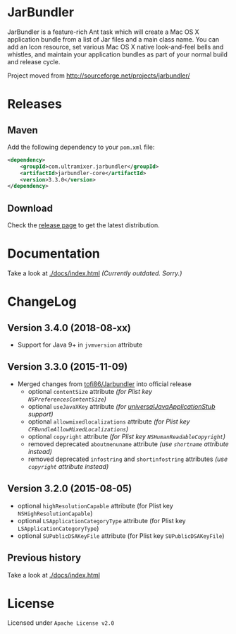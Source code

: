 # JarBundler
JarBundler is a feature-rich Ant task which will create a Mac OS X application bundle from a list of Jar files and a main class name. You can add an Icon resource, set various Mac OS X native look-and-feel bells and whistles, and maintain your application bundles as part of your normal build and release cycle.

Project moved from http://sourceforge.net/projects/jarbundler/

# Releases

## Maven
Add the following dependency to your `pom.xml` file:
```xml
<dependency>
    <groupId>com.ultramixer.jarbundler</groupId>
    <artifactId>jarbundler-core</artifactId>
    <version>3.3.0</version>
</dependency>
```

## Download
Check the [release page](https://github.com/UltraMixer/JarBundler/releases) to get the latest distribution.


# Documentation
Take a look at [./docs/index.html](http://htmlpreview.github.io/?https://github.com/UltraMixer/JarBundler/blob/master/dox/index.html) *(Currently outdated. Sorry.)*


# ChangeLog

## Version 3.4.0 (2018-08-xx)
* Support for Java 9+ in `jvmversion` attribute

## Version 3.3.0 (2015-11-09)
* Merged changes from [tofi86/Jarbundler](https://github.com/tofi86/Jarbundler/) into official release
  * optional `contentSize` attribute *(for Plist key `NSPreferencesContentSize`)*
  * optional `useJavaXKey` attribute *(for [universalJavaApplicationStub](https://github.com/tofi86/universalJavaApplicationStub) support)*
  * optional `allowmixedlocalizations` attribute *(for Plist key `CFBundleAllowMixedLocalizations`)*
  * optional `copyright` attribute *(for Plist key `NSHumanReadableCopyright`)*
  * removed deprecated `aboutmenuname` attribute *(use `shortname` attribute instead)*
  * removed deprecated `infostring` and `shortinfostring` attributes *(use `copyright` attribute instead)*

## Version 3.2.0 (2015-08-05)
* optional `highResolutionCapable` attribute (for Plist key `NSHighResolutionCapable`)
* optional `LSApplicationCategoryType` attribute (for Plist key `LSApplicationCategoryType`)
* optional `SUPublicDSAKeyFile` attribute (for Plist key `SUPublicDSAKeyFile`)

## Previous history
Take a look at [./docs/index.html](http://htmlpreview.github.io/?https://github.com/UltraMixer/JarBundler/blob/master/dox/index.html)


# License
Licensed under `Apache License v2.0`